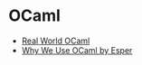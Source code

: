 # OCaml

- [Real World OCaml](https://realworldocaml.org/)
- [Why We Use OCaml by Esper](http://tech.esper.com/2014/07/15/why-we-use-ocaml/)
